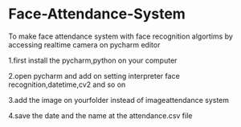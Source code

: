 # Face-Attendance-System
To make face attendance system with face recognition algortims by accessing realtime camera on pycharm editor

1.first install the pycharm,python on your computer

2.open pycharm and add on setting interpreter face recognition,datetime,cv2 and so on

3.add the image on yourfolder instead of imageattendance system

4.save the date and the name at the attendance.csv file

